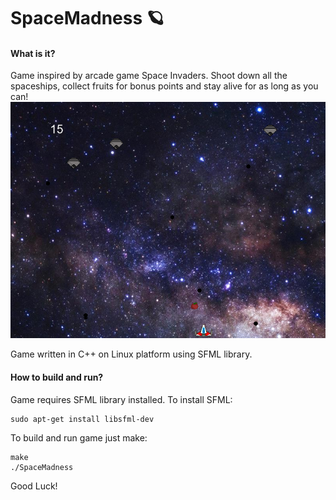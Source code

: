 # SpaceMadness :ringed_planet:

#### What is it?
Game inspired by arcade game Space Invaders. Shoot down all the spaceships,
collect fruits for bonus points and stay alive for as long as you can!
![Gameplay Image](data/gameplay.png "Gameplay")

Game written in C++ on Linux platform using SFML library.
#### How to build and run?
Game requires SFML library installed. To install SFML:
```
sudo apt-get install libsfml-dev
```

To build and run game just make:
```
make
./SpaceMadness
```

Good Luck!
